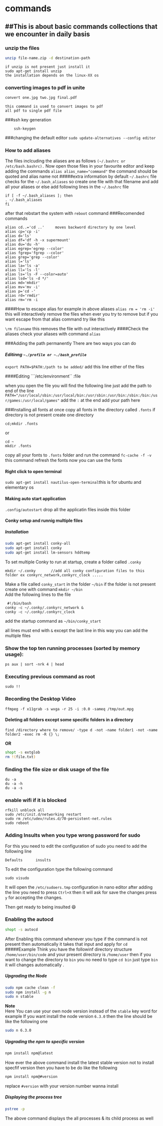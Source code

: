 # commands
##This is about basic commands collections that we encounter in daily basis
---
### unzip the files 
```bash
unzip file-name.zip -d destination-path
```
    if unzip is not present just install it 
    sudo apt-get install unzip 
    the installation depends on the linux-XX os 
### converting images to pdf in unite 
```bash
convert one.jpg two.jpg final.pdf
```
    this command is used to convert images to pdf 
    all pdf to single pdf file 
    
###ssh key generation 
```
    ssh-keygen
```

###changing the default editor 
```sudo update-alternatives --config editor```
### How to add aliases 
The files inclcuding the aliases are as follows
```(~/.bashrc or /etc/bash.bashrc).```
Now open those files in your favourite editor and keep adding the commands
```alias alias_name="command"``` the command should be quoted and alias name not
#####extra information
by default ```~/.bashrc``` file checks for the ```~/.bash_aliases``` so create one file with that filename and add all your aliases or else add following lines in the ```~/.bashrc``` file

```
if [ -f ~/.bash_aliases ]; then 
. ~/.bash_aliases 
fi
```
after that rebstart the system with ```reboot``` command
###Recomended commands
```
alias cd..='cd ..'     moves backword directory by one level
alias cp='cp -i'
alias d='ls'
alias df='df -h -x supermount'
alias du='du -h'
alias egrep='egrep --color'
alias fgrep='fgrep --color'
alias grep='grep --color'
alias l='ls'
alias la='ls -a'
alias ll='ls -l'
alias ls='ls -F --color=auto'
alias lsd='ls -d */'
alias md='mkdir'
alias mv='mv -i'
alias p='cd -'
alias rd='rmdir'
alias rm='rm -i
```
####How to escape alias
for example in above aliases ```alias rm = 'rm -i'``` this will interactively remove the files when ever you try to remove but if you want escape from that alias command try like this 

`\rm filename` this removes the file with out interactively
####Check the aliases 
check your aliases with command `alias`

###Adding the path permanently 
There are two ways you can do   
##### Editinng `~./profile or ~./bash_profile` 
```export PATH=$PATH:/path to be added/``` add this line either of the files

####Editing ```/etc/environment`` :file  

when you open the file you will find the following line just add the path to end of the line  
```PATH="/usr/local/sbin:/usr/local/bin:/usr/sbin:/usr/bin:/sbin:/bin:/usr/games:/usr/local/games"``` add the `:` at the end add your path here


###Installing all fonts at once 
copy all fonts in the directory called `.fonts` if directory is not present create one directory   
```
cd;mkdir .fonts
```
or
```
cd ~
mkdir .fonts
```
copy all your fonts to `.fonts` folder and run the command `fc-cache -f -v` this command refresh the fonts now you can use the fonts

#### Right click to open terminal
`sudo apt-get install nautilus-open-terminal`this is for ubuntu and elementary os 

#### Making auto start application 
`.config/autostart` drop all the applicatin files inside this folder 

#### Conky setup and runnig multiple files
##### Installation
```bash
sudo apt-get install conky-all
sudo apt-get install conky
sudo apt-get install lm-sensors hddtemp
```
To set multiple Conky to run at startup, create a folder called `.conky` 
```
mkdir ~/.conky       //add all conky configuration files to this folder ex conkyrc_network,conkyrc_clock ..... 
```
Make a file called `conky_start` in the folder `~/bin` if the folder is not present create one with command `mkdir ~/bin`    
Add the following lines to the file 
```
 #!/bin/bash
conky -c ~/.conky/.conkyrc_network &
conky -c ~/.conky/.conkyrc_clock
```
add the startup command as `~/bin/conky_start`  

all lines must end with `&` except the last line in this way you can add the multiple files   

### Show the top ten running processes (sorted by memory usage):
` ps aux | sort -nrk 4 | head `
### Executing previous command as root 
`sudo !!`
### Recording the Desktop Video
` ffmpeg -f x11grab -s wxga -r 25 -i :0.0 -sameq /tmp/out.mpg `

#### Deleting all folders except some specific folders in a directory
```
find /directory where to remove/ -type d -not -name folder1 -not -name folder2 -exec rm -R {} \;
```
**OR**
                         
```bash
shopt -s extglob
rm !(file.txt)
```
### finding the file size or disk usage of the file
```
du -a
du -a -h
du -a -s
```
### enable wifi if it is blocked
```
rfkill unblock all
sudo /etc/init.d/networking restart
sudo rm /etc/udev/rules.d/70-persistent-net.rules
sudo reboot

```
### Adding Insults when you type wrong password for sudo

For this you need to edit the configuration of sudo you need to add the following line 

```
Defaults      insults
```
To edit the configuration type the following command  

```
sudo visudo
```          
It will open the `/etc/sudoers.tmp` configuration in nano editor after adding the line you need to press `Ctrl+X` then it will ask for save the changes press `y` for accepting the changes.        

Then get ready to being insulted :smile:       

### Enabling the autocd 
```bash
shopt -s autocd
```
After Enabling this command whenever you type if the command is not present then automatically it takes that input and apply for `cd`     
#####Example
Think you have the followinf directory structure `/home/user/bin/code` and your present directory is `/home/user` then if you want to change the directory to `bin` you no need to type `cd bin` just type `bin` it will changes automatically .

##### Upgrading the Node 
```bash
sudo npm cache clean -f
sudo npm install -g n
sudo n stable
```
**Note**              
Here You can use your own node version instead of the `stable` key word for example If you want install the node version `6.3.0` then the line should be like the following one              
```bash
sudo n 6.3.0
```
##### Upgrading the npm to specific version

```bash
npm install npm@latest 
```
How ever the above command install the latest stable version not to install specfif version then you have to be do like the following

```bash
npm install npm@#version
```       
replace `#version` with your version number wanna install

##### Displaying the process tree    
```bash
pstree -p
```
The above command displays the all processes & its child process as well 
